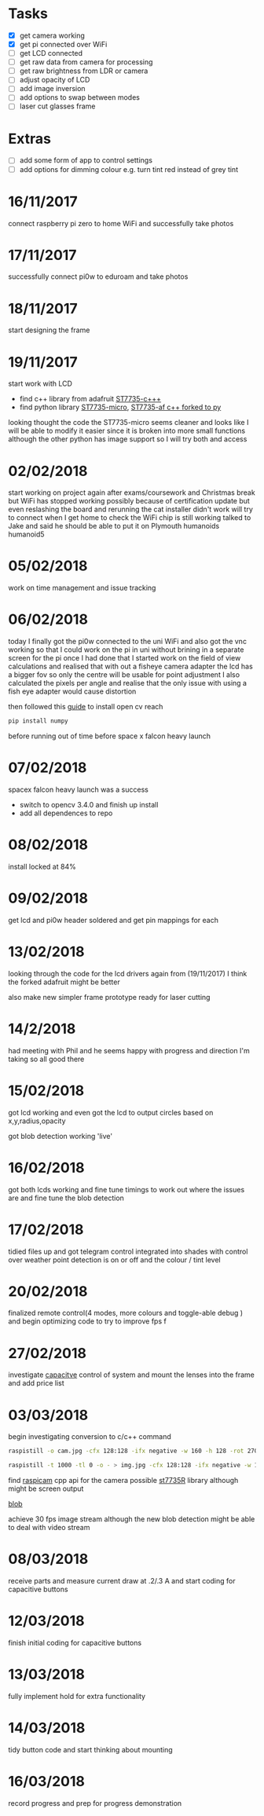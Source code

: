 # Tasks

-   [x] get camera working
-   [x] get pi connected over WiFi
-   [ ] get LCD connected
-   [ ] get raw data from camera for processing
-   [ ] get raw brightness from LDR or camera
-   [ ] adjust opacity of LCD
-   [ ] add image inversion
-   [ ] add options to swap between modes
-   [ ] laser cut glasses frame

# Extras

-   [ ] add some form of app to control settings
-   [ ] add options for dimming colour e.g. turn tint red instead of grey tint

# 16/11/2017

connect raspberry pi zero to home WiFi and successfully take photos

# 17/11/2017

successfully connect pi0w to eduroam and take photos

# 18/11/2017

start designing the frame

# 19/11/2017

start work with LCD

-   find c++ library from adafruit [ST7735-c+++](https://github.com/adafruit/Adafruit-ST7735-Library)
-   find python library [ST7735-micro](https://github.com/hosaka/micropython-st7735), [ST7735-af c++ forked to py](https://github.com/cskau/Python_ST7735)

looking thought the code the ST7735-micro seems cleaner and looks like I will be able to modify it easier since it is broken into more small functions although the other python has image support so I will try both and access

# 02/02/2018

start working on project again after exams/coursework and Christmas break but WiFi has stopped working possibly because of certification update but even reslashing the board and rerunning the cat installer didn't work will try to connect when I get home to check the WiFi chip is still working talked to Jake and said he should be able to put it on Plymouth humanoids humanoid5

# 05/02/2018

work on time management and issue tracking

# 06/02/2018

today I finally got the pi0w connected to the uni WiFi and also got the vnc working so that I could work on the pi in uni without brining in a separate screen for the pi once I had done that I started work on the field of view calculations and realised that with out a fisheye camera adapter the lcd has a bigger fov so only the centre will be usable for point adjustment I also calculated the pixels per angle and realise that the only issue with using a fish eye adapter would cause distortion

then followed this [guide](https://www.pyimagesearch.com/2015/12/14/installing-opencv-on-your-raspberry-pi-zero/) to install open cv reach

```bash
pip install numpy
```

before running out of time before space x falcon heavy launch

# 07/02/2018

spacex falcon heavy launch was a success

-   switch to opencv 3.4.0 and finish up install
-   add all dependences to repo

# 08/02/2018

install locked at 84%

# 09/02/2018

get lcd and pi0w header soldered and get pin mappings for each

# 13/02/2018

looking through the code for the lcd drivers again from (19/11/2017) I think the forked adafruit might be better

also make new simpler frame prototype ready for laser cutting

# 14/2/2018

had meeting with Phil and he seems happy with progress and direction I'm taking so all good there

# 15/02/2018

got lcd working and even got the lcd to output circles based on x,y,radius,opacity

got blob detection working 'live'

# 16/02/2018

got both lcds working and fine tune timings to work out where the issues are and fine tune the blob detection

# 17/02/2018

tidied files up and got telegram control integrated into shades with control over weather point detection is on or off and the colour / tint level

# 20/02/2018

finalized remote control(4 modes, more colours and toggle-able debug ) and begin optimizing code to try to improve fps
f

# 27/02/2018

investigate [capacitve](https://www.rapidonline.com/adafruit-1362-standalone-5-pad-capacitive-touch-sensor-breakout-73-5337) control of system and mount the lenses into the frame and add price list

# 03/03/2018

begin investigating conversion to c/c++ command

```bash
raspistill -o cam.jpg -cfx 128:128 -ifx negative -w 160 -h 128 -rot 270 --thumb none -l
```

```bash
raspistill -t 1000 -tl 0 -o - > img.jpg -cfx 128:128 -ifx negative -w 160 -h 128 -rot 270 --thumb none
```

find [raspicam](http://www.uco.es/investiga/grupos/ava/node/40) cpp api for the camera
possible [st7735R](https://github.com/vinodstanur/raspberry-pi-frame-buffer-mapping-to-160x128-ST7735R-LCD) library although might be screen output

[blob](https://github.com/keenerd/quickblob)

achieve 30 fps image stream although the new blob detection might be able to deal with video stream

# 08/03/2018

receive parts and measure current draw at .2/.3 A and start coding for capacitive buttons

# 12/03/2018

finish initial coding for capacitive buttons

# 13/03/2018

fully implement hold for extra functionality

# 14/03/2018

tidy button code and start thinking about mounting

# 16/03/2018

record progress and prep for progress demonstration
